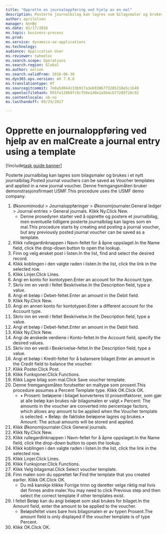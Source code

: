 ```yaml
--- 
title: "Opprette en journaloppføring ved hjelp av en mal"
description: Posterte journalbilag kan lagres som bilagsmaler og brukes i et nytt journalbilag.
author: aprilolson
manager: AnnBe
ms.date: 02/17/2016
ms.topic: business-process
ms.prod: 
ms.service: dynamics-ax-applications
ms.technology: 
audience: Application User
ms.reviewer: twheeloc
ms.search.scope: Operations
ms.search.region: Global
ms.author: aolson
ms.search.validFrom: 2016-06-30
ms.dyn365.ops.version: AX 7.0.0
ms.translationtype: HT
ms.sourcegitcommit: 7e0a5d044133b917a3eb9386773205218e5c1b40
ms.openlocfilehash: 055fe129b9fc9cf50e1d9e1a5b4cb77285f20c92
ms.contentlocale: nb-no
ms.lasthandoff: 09/29/2017

---
```

# <a name="create-a-journal-entry-using-a-template"></a><span data-ttu-id="719ef-103">Opprette en journaloppføring ved hjelp av en mal</span><span class="sxs-lookup"><span data-stu-id="719ef-103">Create a journal entry using a template</span></span>

[!include[task guide banner](../../includes/task-guide-banner.md)]

<span data-ttu-id="719ef-104">Posterte journalbilag kan lagres som bilagsmaler og brukes i et nytt journalbilag.</span><span class="sxs-lookup"><span data-stu-id="719ef-104">Posted journal vouchers can be saved as Voucher templates and applied in a new journal voucher.</span></span> <span data-ttu-id="719ef-105">Denne fremgangsmåten bruker demonstrasjonsfirmaet USMF.</span><span class="sxs-lookup"><span data-stu-id="719ef-105">This procedure uses the USMF demo company.</span></span>

1. <span data-ttu-id="719ef-106">Økonomimodul > Journaloppføringer > Økonomijournaler.</span><span class="sxs-lookup"><span data-stu-id="719ef-106">General ledger > Journal entries > General journals.</span></span> <span data-ttu-id="719ef-107">Klikk Ny.</span><span class="sxs-lookup"><span data-stu-id="719ef-107">Click New.</span></span>
    * <span data-ttu-id="719ef-108">Denne prosedyren starter ved å opprette og postere et journalbilag, men eventuelle tidligere posterte journalbilag kan lagres som en mal.</span><span class="sxs-lookup"><span data-stu-id="719ef-108">This procedure starts by creating and posting a journal voucher, but any previously posted journal voucher can be saved as a template.</span></span>  
2. <span data-ttu-id="719ef-109">Klikk rullegardinknappen i Navn-feltet for å åpne oppslaget.</span><span class="sxs-lookup"><span data-stu-id="719ef-109">In the Name field, click the drop-down button to open the lookup.</span></span>
3. <span data-ttu-id="719ef-110">Finn og velg ønsket post i listen.</span><span class="sxs-lookup"><span data-stu-id="719ef-110">In the list, find and select the desired record.</span></span>
4. <span data-ttu-id="719ef-111">Klikk koblingen i den valgte raden i listen.</span><span class="sxs-lookup"><span data-stu-id="719ef-111">In the list, click the link in the selected row.</span></span>
5. <span data-ttu-id="719ef-112">Klikk Linjer.</span><span class="sxs-lookup"><span data-stu-id="719ef-112">Click Lines.</span></span>
6. <span data-ttu-id="719ef-113">Angi en konto for kontotypen.</span><span class="sxs-lookup"><span data-stu-id="719ef-113">Enter an account for the Account type.</span></span>
7. <span data-ttu-id="719ef-114">Skriv inn en verdi i feltet Beskrivelse.</span><span class="sxs-lookup"><span data-stu-id="719ef-114">In the Description field, type a value.</span></span>
8. <span data-ttu-id="719ef-115">Angi et beløp i Debet-feltet.</span><span class="sxs-lookup"><span data-stu-id="719ef-115">Enter an amount in the Debit field.</span></span>
9. <span data-ttu-id="719ef-116">Klikk Ny.</span><span class="sxs-lookup"><span data-stu-id="719ef-116">Click New.</span></span>
10. <span data-ttu-id="719ef-117">Angi en annen konto for kontotypen.</span><span class="sxs-lookup"><span data-stu-id="719ef-117">Enter a different account for the Account type.</span></span>
11. <span data-ttu-id="719ef-118">Skriv inn en verdi i feltet Beskrivelse.</span><span class="sxs-lookup"><span data-stu-id="719ef-118">In the Description field, type a value.</span></span>
12. <span data-ttu-id="719ef-119">Angi et beløp i Debet-feltet.</span><span class="sxs-lookup"><span data-stu-id="719ef-119">Enter an amount in the Debit field.</span></span>
13. <span data-ttu-id="719ef-120">Klikk Ny.</span><span class="sxs-lookup"><span data-stu-id="719ef-120">Click New.</span></span>
14. <span data-ttu-id="719ef-121">Angi de ønskede verdiene i Konto-feltet.</span><span class="sxs-lookup"><span data-stu-id="719ef-121">In the Account field, specify the desired values.</span></span>
15. <span data-ttu-id="719ef-122">Skriv inn en verdi i Beskrivelse-feltet.</span><span class="sxs-lookup"><span data-stu-id="719ef-122">In the Description field, type a value.</span></span>
16. <span data-ttu-id="719ef-123">Angi et beløp i Kredit-feltet for å balansere bilaget.</span><span class="sxs-lookup"><span data-stu-id="719ef-123">Enter an amount in the Credit field to balance the voucher.</span></span>
17. <span data-ttu-id="719ef-124">Klikk Poster.</span><span class="sxs-lookup"><span data-stu-id="719ef-124">Click Post.</span></span>
18. <span data-ttu-id="719ef-125">Klikk Funksjoner.</span><span class="sxs-lookup"><span data-stu-id="719ef-125">Click Functions.</span></span>
19. <span data-ttu-id="719ef-126">Klikk Lagre bilag som mal.</span><span class="sxs-lookup"><span data-stu-id="719ef-126">Click Save voucher template.</span></span>
20. <span data-ttu-id="719ef-127">Denne fremgangsmåten forutsetter en maltype som prosent.</span><span class="sxs-lookup"><span data-stu-id="719ef-127">This procedure assumes a Percent Template type.</span></span> <span data-ttu-id="719ef-128">Klikk OK.</span><span class="sxs-lookup"><span data-stu-id="719ef-128">Click OK.</span></span>
    * <span data-ttu-id="719ef-129">• Prosent: beløpene i bilaget konverteres til prosentfaktorer, som gjør at alle beløp kan brukes når bilagsmalen er valgt.</span><span class="sxs-lookup"><span data-stu-id="719ef-129">• Percent: The amounts in the voucher are converted into percentage factors, which allows any amount to be applied when the Voucher template is selected.</span></span>  <span data-ttu-id="719ef-130">• Beløp: de faktiske beløpene lagres og brukes.</span><span class="sxs-lookup"><span data-stu-id="719ef-130">• Amount: The actual amounts will be stored and applied.</span></span>  
21. <span data-ttu-id="719ef-131">Klikk Økonomijournaler.</span><span class="sxs-lookup"><span data-stu-id="719ef-131">Click General journals.</span></span>
22. <span data-ttu-id="719ef-132">Klikk Ny.</span><span class="sxs-lookup"><span data-stu-id="719ef-132">Click New.</span></span>
23. <span data-ttu-id="719ef-133">Klikk rullegardinknappen i Navn-feltet for å åpne oppslaget.</span><span class="sxs-lookup"><span data-stu-id="719ef-133">In the Name field, click the drop-down button to open the lookup.</span></span>
24. <span data-ttu-id="719ef-134">Klikk koblingen i den valgte raden i listen.</span><span class="sxs-lookup"><span data-stu-id="719ef-134">In the list, click the link in the selected row.</span></span>
25. <span data-ttu-id="719ef-135">Klikk Linjer.</span><span class="sxs-lookup"><span data-stu-id="719ef-135">Click Lines.</span></span>
26. <span data-ttu-id="719ef-136">Klikk Funksjoner.</span><span class="sxs-lookup"><span data-stu-id="719ef-136">Click Functions.</span></span>
27. <span data-ttu-id="719ef-137">Klikk Velg bilagsmal.</span><span class="sxs-lookup"><span data-stu-id="719ef-137">Click Select voucher template.</span></span>
28. <span data-ttu-id="719ef-138">Finn malen som du opprettet før.</span><span class="sxs-lookup"><span data-stu-id="719ef-138">Find the template that you created earlier.</span></span> <span data-ttu-id="719ef-139">Klikk OK.</span><span class="sxs-lookup"><span data-stu-id="719ef-139">Click OK.</span></span>
    * <span data-ttu-id="719ef-140">Du må kanskje klikke Forrige trinn og deretter velge riktig mal hvis det finnes andre maler.</span><span class="sxs-lookup"><span data-stu-id="719ef-140">You may need to click Previous step and then select the correct template if other templates exist.</span></span>  
29. <span data-ttu-id="719ef-141">I feltet Beløp kan du angi beløpet som skal brukes for bilaget.</span><span class="sxs-lookup"><span data-stu-id="719ef-141">In the Amount field, enter the amount to be applied to the voucher.</span></span>
    * <span data-ttu-id="719ef-142">Beløpsfeltet vises bare hvis bilagsmalen er av typen Prosent.</span><span class="sxs-lookup"><span data-stu-id="719ef-142">The amount field is only displayed if the voucher template is of type Percent.</span></span>  
30. <span data-ttu-id="719ef-143">Klikk OK.</span><span class="sxs-lookup"><span data-stu-id="719ef-143">Click OK.</span></span>


